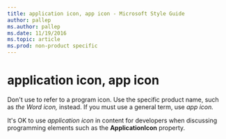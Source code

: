 ```yaml
---
title: application icon, app icon - Microsoft Style Guide
author: pallep
ms.author: pallep
ms.date: 11/19/2016
ms.topic: article
ms.prod: non-product specific
---
```


# application icon, app icon

Don't use to refer to a program icon. Use the specific product name, such as *the* *Word* *icon,* instead. If you must use a general term, use *app icon.*

It's OK to use *application icon* in content for developers when discussing programming elements such as the **ApplicationIcon** property.
